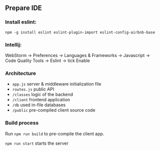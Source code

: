 ## Prepare IDE

### Install eslint:

```
npm -g install eslint eslint-plugin-import eslint-config-airbnb-base
```

### Intellij: 

WebStorm -> Preferences -> Languages & Frameworks -> Javascript -> Code Quality Tools -> Eslint -> tick Enable

### Architecture

- `app.js` server & middleware initialization file
- `routes.js` public API
- `/classes` logic of the backend
- `/client` frontend application
- `/db` used in-file databases
- `/public` pre-compiled client source code

### Build process

Run `npm run build` to pre-compile the client app.

`npm run start` starts the server
